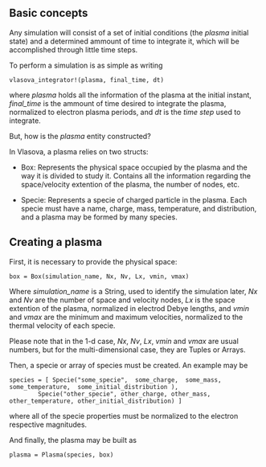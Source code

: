 ## Basic concepts

Any simulation will consist of a set of initial conditions (the *plasma* initial state) and a determined ammount of time to integrate it, which will be accomplished through little time steps.

To perform a simulation is as simple as writing

```
vlasova_integrator!(plasma, final_time, dt)
```
where *plasma* holds all the information of the plasma at the initial instant, *final_time* is the ammount of time desired to integrate the plasma, normalized to electron plasma periods, and *dt* is the *time step* used to integrate.

But, how is the *plasma* entity constructed?

In Vlasova, a plasma relies on two structs:

* Box:
  Represents the physical space occupied by the plasma and the way it is divided to study it.
  Contains all the information regarding the space/velocity extention of the plasma, the number of nodes, etc.

* Specie:
  Represents a specie of charged particle in the plasma. Each specie must have a name, charge, mass, temperature, and distribution, and a plasma may be formed by many species.


## Creating a plasma

First, it is necessary to provide the physical space:

```
box = Box(simulation_name, Nx, Nv, Lx, vmin, vmax)
```

Where *simulation_name* is a String, used to identify the simulation later, *Nx* and  *Nv* are the number of space and velocity nodes, *Lx* is the space extention of the plasma, normalized in electrod Debye lengths, and *vmin* and *vmax* are the minimum and maximum velocities, normalized to the thermal velocity of each specie.

Please note that in the 1-d case, *Nx*, *Nv*, *Lx*, *vmin* and *vmax* are usual numbers, but for the multi-dimensional case, they are Tuples or Arrays.


Then, a specie or array of species must be created. An example may be

```
species = [ Specie("some_specie",  some_charge,  some_mass,  some_temperature,  some_initial_distribution ),
	    Specie("other_specie", other_charge, other_mass, other_temperature, other_initial_distribution) ]
```

where all of the specie properties must be normalized to the electron respective magnitudes.

And finally, the plasma may be built as

```
plasma = Plasma(species, box)
```